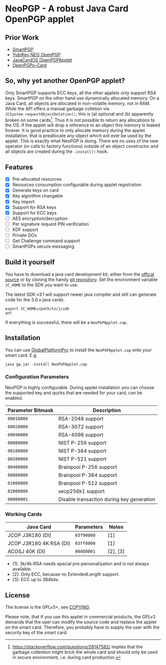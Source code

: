 # NeoPGP - A robust Java Card OpenPGP applet

## Prior Work
* [SmartPGP](https://github.com/github-af/SmartPGP)
* [YubiKey NEO OpenPGP](https://github.com/Yubico/ykneo-openpgp)
* [JavaCardOS OpenPGPApplet](https://github.com/JavaCardOS/OpenPGPApplet)
* [OpenPGPo-Card](https://github.com/FluffyKaon/OpenPGP-Card)


## So, why yet another OpenPGP applet?

Only SmartPGP supports ECC keys, all the other applets only support RSA keys.
SmartPGP on the other hand use dynamically allocated memory. On a Java Card,
all objects are allocated in non-volatile memory, not in RAM. While the API
offers a manual garbage colletion via `JCSystem.requestObjectDeletion()`, this
is (a) optional and (b) apparently broken on some cards[^1]. Thus it is not
possible to return any allocations to the OS. If the applet will drop a
reference to an object this memory is leaked forever. It is good practice to
only allocate memory during the applet installation, that is preallocate any
object which will ever be used by the applet. This is exactly what NeoPGP is
doing. There are no uses of the new operator (or calls to factory functions)
outside of an object constructor and all objects are created during the
`.install()` hook.

[^1]: https://stackoverflow.com/questions/28147582/ implies that the garbage
    collention might brick the whole card and should only be used in secure
    environment, i.e. during card production.


## Features

- [x] Pre-allocated resources
- [x] Resources consumption configurable during applet registration
- [x] Generate keys on card
- [x] Key algorithm changable
- [x] Key import
- [x] Support for RSA keys
- [x] Support for ECC keys
- [ ] AES encryption/decryption
- [ ] Per signature request PIN verification
- [ ] KDF support
- [ ] Private DOs
- [ ] Get Challenge command support
- [ ] SmartPGPs secure messaging

## Build it yourself

You have to download a java card development kit, either from the [offical
source](https://www.oracle.com/java/technologies/javacard-downloads.html) or
by cloning the handy [git
repository](https://github.com/martinpaljak/oracle_javacard_sdks). Set the
environment variable `JC_HOME` to the SDK you want to use.

The latest SDK v3.1 will support newer java compiler and still can generate
code for the 3.0.x java cards.

```
export JC_HOME=/path/to/jcsdk
ant
```

If everything is successful, there will be a `NeoPGPApplet.cap`.


## Installation

You can use
[GlobalPlatformPro](https://github.com/martinpaljak/GlobalPlatformPro) to
install the `NeoPGPApplet.cap` onto your smart card. E.g.

```
java gp.jar -install NeoPGPApplet.cap
```

### Configuration Parameters

NeoPGP is highly configurable. During applet installation you can choose the
supported key and quirks that are needed for your card, can be enabled.

| Parameter Bitmask | Description             |
| ----------------- | ----------------------- |
|        `00010000` | RSA-2048 support        |
|        `00020000` | RSA-3072 support        |
|        `00040000` | RSA-4096 support        |
|        `00080000` | NIST P-256 support      |
|        `00100000` | NIST P-384 support      |
|        `00200000` | NIST P-521 support      |
|        `00400000` | Brainpool P-256 support |
|        `00800000` | Brainpool P-384 support |
|        `01000000` | Brainpool P-512 support |
|        `02000000` | secp256k1 support       |
|        `00000001` | Disable transaction during key generation |

### Working Cards

| Java Card               | Parameters | Notes |
| ----------------------- | ---------- | ----- |
| JCOP J3R180 (DI)        | `03f90000` | [1]   |
| JCOP J3R180 4K RSA (DI) | `03ff0000` | [1]   |
| ACOSJ 40K (DI)          | `00d80001` | [2], [3] |

- [1]: 3k/4k-RSA needs special pre-personalization and is not always available.
- [2]: Only ECC, because no ExtendedLength support.
- [3]: ECC up to 384bits.

## License

The license is the GPLv3+, see [COPYING](COPYING).

Please note, that if you use this applet in commercial products, the GPLv3
demands that the user can modify the source code *and* replace the applet on the
smart card. Therefore, you probably have to supply the user with the security
key of the smart card.
